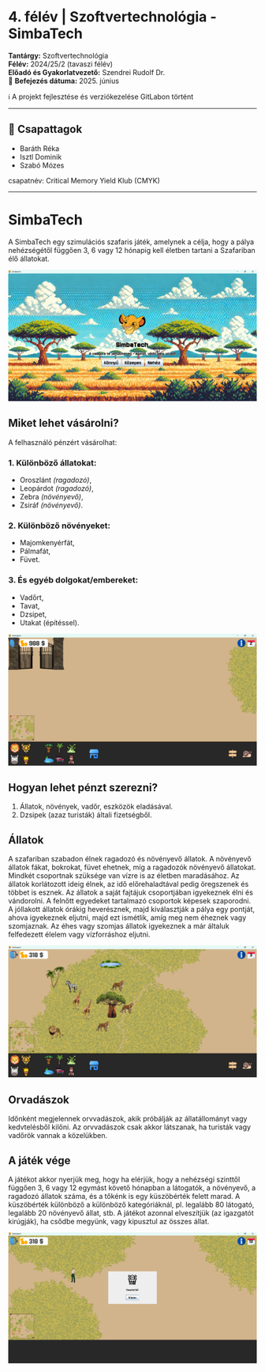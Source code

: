 # 4. félév | Szoftvertechnológia - SimbaTech  

**Tantárgy:** Szoftvertechnológia  
**Félév:** 2024/25/2 (tavaszi félév)  
**Előadó és Gyakorlatvezető:** Szendrei Rudolf Dr.  
📅 **Befejezés dátuma:** 2025. június

ℹ️ A projekt fejlesztése és verziókezelése GitLabon történt

---

## 👥 Csapattagok 

- Baráth Réka  
- Isztl Dominik  
- Szabó Mózes

csapatnév: Critical Memory Yield Klub (CMYK)

---

# SimbaTech

A SimbaTech egy szimulációs szafaris játék, amelynek a célja, hogy a pálya 
nehézségétől függően 3, 6 vagy 12 hónapig kell életben tartani a Szafariban 
élő állatokat.

![Menu image](src/main/res/img.png)

## Miket lehet vásárolni?

A felhasználó pénzért vásárolhat:
### 1. Különböző állatokat:
+ Oroszlánt *(ragadozó)*,
+ Leopárdot *(ragadozó)*,
+ Zebra *(növényevő)*,
+ Zsiráf *(növényevő)*.

### 2. Különböző növényeket:

+ Majomkenyérfát,
+ Pálmafát,
+ Füvet.

### 3. És egyéb dolgokat/embereket:

+ Vadőrt,
+ Tavat,
+ Dzsipet,
+ Utakat (építéssel).

![Shop image](src/main/res/shop.png)

## Hogyan lehet pénzt szerezni?
 1. Állatok, növények, vadőr, eszközök eladásával.
 2. Dzsipek (azaz turisták) általi fizetségből.

## Állatok

A szafariban szabadon élnek ragadozó és növényevő állatok. A növényevő állatok fákat, bokrokat,
füvet ehetnek, míg a ragadozók növényevő állatokat. Mindkét csoportnak szüksége van vízre is az
életben maradásához. Az állatok korlátozott ideig élnek, az idő előrehaladtával pedig öregszenek és
többet is esznek. Az állatok a saját fajtájuk csoportjában igyekeznek élni és vándorolni. A felnőtt
egyedeket tartalmazó csoportok képesek szaporodni. A jóllakott állatok órákig heverésznek, majd
kiválasztják a pálya egy pontját, ahova igyekeznek
eljutni, majd ezt ismétlik, amíg meg nem éheznek vagy szomjaznak. Az éhes vagy szomjas állatok
igyekeznek a már általuk felfedezett élelem vagy vízforráshoz eljutni.

![Animals image](src/main/res/animals.png)

## Orvadászok
Időnként megjelennek orvvadászok, akik próbálják az állatállományt vagy kedvtelésből kilőni. Az orvvadászok csak akkor látszanak, ha turisták vagy vadőrök
vannak a közelükben.

## A játék vége
A játékot akkor nyerjük meg, hogy ha elérjük, hogy a nehézségi szinttől függően 3, 6 vagy 12 egymást
követő hónapban a látogatók, a növényevő, a ragadozó állatok száma, és a tőkénk is egy küszöbérték
felett marad. A küszöbérték különböző a különböző kategóriáknál, pl. legalább 80 látogató, legalább
20 növényevő állat, stb. A játékot azonnal elveszítjük (az igazgatót kirúgják), ha csődbe megyünk,
vagy kipusztul az összes állat.

![You lost the game image](src/main/res/lose.png)


